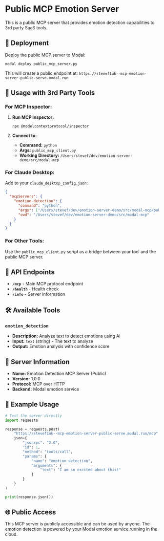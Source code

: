 # Public MCP Emotion Server

This is a public MCP server that provides emotion detection capabilities to 3rd party SaaS tools.

## 🚀 Deployment

Deploy the public MCP server to Modal:

```bash
modal deploy public_mcp_server.py
```

This will create a public endpoint at:
`https://stevef1uk--mcp-emotion-server-public-serve.modal.run`

## 🔧 Usage with 3rd Party Tools

### For MCP Inspector:
1. **Run MCP Inspector:**
   ```bash
   npx @modelcontextprotocol/inspector
   ```

2. **Connect to:**
   - **Command:** `python`
   - **Args:** `public_mcp_client.py`
   - **Working Directory:** `/Users/stevef/dev/emotion-server-demo/src/modal-mcp`

### For Claude Desktop:
Add to your `claude_desktop_config.json`:

```json
{
  "mcpServers": {
    "emotion-detection": {
      "command": "python",
      "args": ["/Users/stevef/dev/emotion-server-demo/src/modal-mcp/public_mcp_client.py"],
      "cwd": "/Users/stevef/dev/emotion-server-demo/src/modal-mcp"
    }
  }
}
```

### For Other Tools:
Use the `public_mcp_client.py` script as a bridge between your tool and the public MCP server.

## 📡 API Endpoints

- **`/mcp`** - Main MCP protocol endpoint
- **`/health`** - Health check
- **`/info`** - Server information

## 🛠️ Available Tools

### `emotion_detection`
- **Description:** Analyze text to detect emotions using AI
- **Input:** `text` (string) - The text to analyze
- **Output:** Emotion analysis with confidence score

## 🔗 Server Information

- **Name:** Emotion Detection MCP Server (Public)
- **Version:** 1.0.0
- **Protocol:** MCP over HTTP
- **Backend:** Modal emotion service

## 📝 Example Usage

```python
# Test the server directly
import requests

response = requests.post(
    "https://stevef1uk--mcp-emotion-server-public-serve.modal.run/mcp",
    json={
        "jsonrpc": "2.0",
        "id": 1,
        "method": "tools/call",
        "params": {
            "name": "emotion_detection",
            "arguments": {
                "text": "I am so excited about this!"
            }
        }
    }
)

print(response.json())
```

## 🌐 Public Access

This MCP server is publicly accessible and can be used by anyone. The emotion detection is powered by your Modal emotion service running in the cloud.
